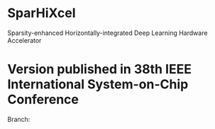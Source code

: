 # SparHiXcel
Sparsity-enhanced Horizontally-integrated Deep Learning Hardware Accelerator
# Version published in 38th IEEE International System-on-Chip Conference
Branch: 
